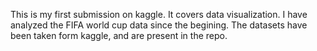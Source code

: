 This is my first submission on kaggle. It covers data visualization. I have analyzed the FIFA world cup data since the begining. The datasets have been taken form kaggle, and are present in the repo.
